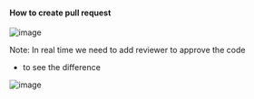 #### How to create pull request 

![image](https://github.com/user-attachments/assets/e337aa4d-410e-4fb2-8222-dd05a5e2e488)


Note: In real time we need to add reviewer to approve the code

- to see the difference
  
![image](https://github.com/user-attachments/assets/8ad8e216-59fd-4a2f-8070-60736885a144)
